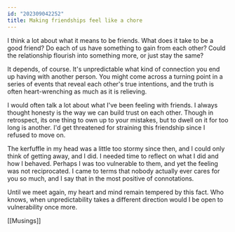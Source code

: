 ```yaml
---
id: "202309042252"
title: Making friendships feel like a chore
---
```

I think a lot about what it means to be friends. What does it take to be a good friend? Do each of us have something to gain from each other? Could the relationship flourish into something more, or just stay the same?

It depends, of course. It's unpredictable what kind of connection you end up having with another person. You might come across a turning point in a series of events that reveal each other's true intentions, and the truth is often heart-wrenching as much as it is relieving.

I would often talk a lot about what I've been feeling with friends. I always thought honesty is the way we can build trust on each other. Though in retrospect, its one thing to own up to your mistakes, but to dwell on it for too long is another. I'd get threatened for straining this friendship since I refused to move on.

The kerfuffle in my head was a little too stormy since then, and I could only think of getting away, and I did. I needed time to reflect on what I did and how I behaved. Perhaps I was too vulnerable to them, and yet the feeling was not reciprocated. I came to terms that nobody actually ever cares for you so much, and I say that in the most positive of connotations.

Until we meet again, my heart and mind remain tempered by this fact. Who knows, when unpredictability takes a different direction would I be open to vulnerability once more.

[[Musings]]